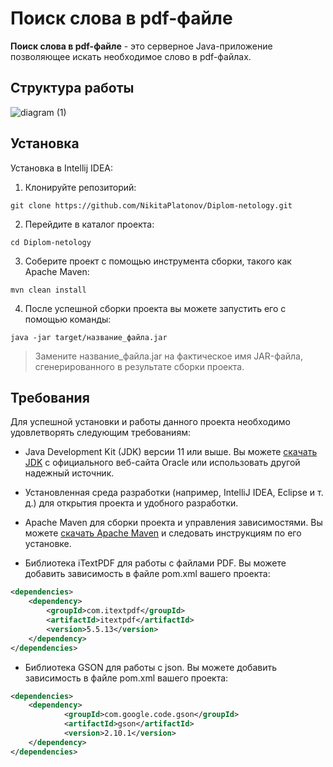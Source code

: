 # Поиск слова в pdf-файле

**Поиск слова в pdf-файле** - это серверное Java-приложение позволяющее искать необходимое слово в pdf-файлах.

## Структура работы

![diagram (1)](https://github.com/NikitaPlatonov/Diplom-netology/assets/124439125/0fc151c9-540e-4bdb-bd04-e2a431808a2c)

## Установка

Установка в Intellij IDEA:

1. Клонируйте репозиторий:

```git
git clone https://github.com/NikitaPlatonov/Diplom-netology.git
```

2. Перейдите в каталог проекта:

```git
cd Diplom-netology
```

3. Соберите проект с помощью инструмента сборки, такого как Apache Maven:

```git
mvn clean install
```

4. После успешной сборки проекта вы можете запустить его с помощью команды:

```git
java -jar target/название_файла.jar
```
> Замените название_файла.jar на фактическое имя JAR-файла, сгенерированного в результате сборки проекта.

## Требования

Для успешной установки и работы данного проекта необходимо удовлетворять следующим требованиям:

* Java Development Kit (JDK) версии 11 или выше. Вы можете [скачать JDK](https://www.oracle.com/java/technologies/downloads/#java11) с официального веб-сайта Oracle или использовать другой надежный источник.

* Установленная среда разработки (например, IntelliJ IDEA, Eclipse и т. д.) для открытия проекта и удобного разработки.

* Apache Maven для сборки проекта и управления зависимостями. Вы можете [скачать Apache Maven](https://maven.apache.org/download.cgi) и следовать инструкциям по его установке.

* Библиотека iTextPDF для работы с файлами PDF. Вы можете добавить зависимость в файле pom.xml вашего проекта:
```xml
<dependencies>
    <dependency>
        <groupId>com.itextpdf</groupId>
        <artifactId>itextpdf</artifactId>
        <version>5.5.13</version>
    </dependency>
</dependencies>
```

* Библиотека GSON для работы с json. Вы можете добавить зависимость в файле pom.xml вашего проекта:
```xml
<dependencies>
    <dependency>
            <groupId>com.google.code.gson</groupId>
            <artifactId>gson</artifactId>
            <version>2.10.1</version>
    </dependency>
</dependencies>
```
